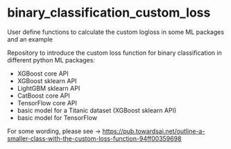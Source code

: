 # binary_classification_custom_loss
User define functions to calculate the custom logloss in some ML packages and an example

Repository to introduce the custom loss function for binary classification in different python ML packages:
- XGBoost core API
- XGBoost sklearn API
- LightGBM sklearn API
- CatBoost core API
- TensorFlow core API
- basic model for a Titanic dataset (XGBoost sklearn API)
- basic model for TensorFlow

For some wording, please see -> https://pub.towardsai.net/outline-a-smaller-class-with-the-custom-loss-function-94ff00359698
